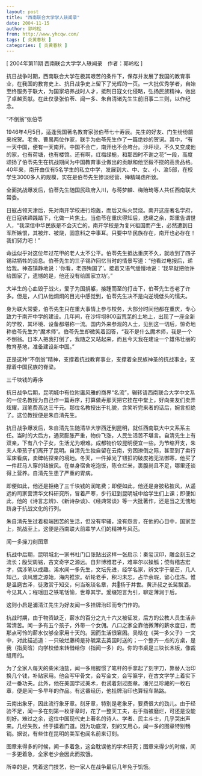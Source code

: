 ```yaml
---
layout: post
title: "西南联合大学学人轶闻录"
date: 2004-11-15
author: 郭岭松
from: http://www.yhcqw.com/
tags: [ 炎黄春秋 ]
categories: [ 炎黄春秋 ]
---
```



[ 2004年第11期 西南联合大学学人轶闻录　作者：郭岭松 ]


抗日战争时期，西南联合大学在极其艰苦的条件下，保存并发展了我国的教育事业，在我国的教育史上、抗日战争史上留下了光辉的一页。一大批优秀学者，自始至终服务于联大，为国家培养战时人才，抵制日寇文化侵略，弘扬民族精神，做出了卓越贡献。在此仅录张伯苓、闻一多、朱自清诸先生生前旧事二三则，以作纪念。

“不倒翁”张伯苓


1946年4月5日，适逢我国著名教育家张伯苓七十寿辰。先生的好友、门生纷纷前来祝贺。老舍、曹禺两位作家，联手为伯苓先生作了一篇绝妙的贺词。其中，“有一天中国，便有一天南开。中国不会亡，南开也不会垮台。沙坪坝，不久又变成他的家，也有荷塘，也有楼馆。还有啊，红梅绿栀，和那四时不谢之花”一段，高度颂扬了伯苓先生在抗战期间为中国教育事业做出的贡献和他坚毅不挠的高贵品格。40年来，南开由仅有5名学生的私立中学，发展到大、中、女、小、渝5部，在校学生3000多人的规模，实在是伯苓先生惨淡经营、殚精竭虑所致。

全面抗战爆发后，伯苓先生随国民政府入川，与蒋梦麟、梅贻琦等人共任西南联大常委。


日寇占领天津后，先对南开学校进行炮轰，而后又纵火焚烧。南开这座著名学府，在日寇铁蹄践踏下，化做一片焦土。当伯苓在重庆得知后，悲痛之余，郑重告谓世人，“我深信中华民族是不会灭亡的。南开学校是为复兴祖国而产生，必然遭到日军所嫉恨，其被炸、被烧，固意料之中事耳。只要中华民族存在，南开也必存在！我们努力吧！”


命运似乎对这位年过花甲的老人太不公平。伯苓先生抵达重庆不久，就收到了四子锡祜牺牲的消息。伯苓先生的三子锡祚回忆当时的情景写道：“他看过电报后，递给我。神态镇静地说：‘你看，老四殉国了’。接着又语气缓慢地说：‘我早就把他许给国家了，遗憾的是，他还没有给国家立功’。”

大半生的心血毁于战火，爱子为国捐躯，接踵而至的打击下，伯苓先生苍老了许多。但是，人们从他炯炯的目光中感觉到，伯苓先生决不是向逆境低头的懦夫。


身为联大常委，伯苓先生只在重大事情上参与校务，大部分时间他都在重庆，专心致力于南开中学的建设。几年间，在沙坪坝800亩荒芜的土地上，出现了一座全新的学校，其环境、设备都堪称一流。国内外来参观的人士，见到这一切后，惊奇地称伯苓先生为“魔术师”。伯苓先生却微笑着回答，“我不是什么魔术师，我是一个不倒翁。日本人把我打倒了，我随之又站起来，而且今天我在建设一个雄伟壮丽的教育基地，准备建设新中国。”

正是这种“不倒翁”精神，支撑着抗战教育事业，支撑着全民族神圣的抗战事业，支撑着中国民族的脊梁。

三千块钱的寿序


抗日战争后期，昆明城中有位附庸风雅的商界“名流”，辗转请西南联合大学中文系的一位名教授为自己作一篇寿序，打算做寿那天把它挂在中堂上，好向亲友们卖弄炫耀，润笔费高达三千元。那位名教授出于礼貌，含笑听完来者的话后，婉言拒绝了。这位教授便是朱自清先生。


抗日战争爆发后，朱自清先生随清华大学西迁到昆明，就任西南联大中文系系主任。当时的大后方，通货膨胀严重，物价飞涨，人民生活苦不堪言。自清先生上有双亲，下有八个子女，生活尤为艰难。成都物价较昆明便宜一些。为节缩开支，朱夫人带孩子们离开了昆明。自清先生独自留在云南，穷困潦倒之际，甚至到了卖行军床看病，卖碑帖探亲的境地。冬天，一件掉光了钮扣的破皮袍无法御寒，他买了一件赶马人穿的毡披风。在单身宿舍吃泡饭，陈仓烂米，裹腹尚且不足，哪里还谈得上营养。自清先生患了严重的胃病。


即便如此，他还是拒绝了三千块钱的润笔费；即便如此，他还是身披毡披风，从遥远的司家营清华文科研究所，冒着严寒，步行赶到昆明城中给学生们上课；即便如此，他的《诗言志辨》、《新诗杂谈》、《经典常谈》等一大批著作，还是当之无愧地跻身于抗战文化的行列。

朱自清先生过着极端困苦的生活，但没有牢骚，没有怨言，在他的心目中，国家至上，抗战至上。这便是西南联大前辈学人们的精神与风范。

闻一多操刀刻图章


抗战中后期，昆明城北一家书社门口张贴出这样一张启示：秦玺汉印，雕金刻玉之流长；殷契周铭，古文奇字之源远。自非博雅君子，难率尔以操觚；傥有稽古宏才，偶涉笔以成趣。浠水闻一多先生，文坛先进，经学名家，辨文字于毫芒，几人知己，谈风雅之源始，海内推崇。斫轮老手，积习未忘，占毕余瑕，留心佳冻。惟是温磨古泽，徒激赏于知交，何当琬琰名章，共扬于并世。黄济叔之长髯飘洒，今见其人；程瑶田之铁笔恬愉，世尊其学。爰缀短言为引，聊定薄润于后。

这则小启是浦清江先生为好友闻一多挂牌治印而专门作的。


抗战时期，由于物资缺乏，薪水的百分之九十六又被征发，后方的公教人员生活非常清苦。闻一多有五个孩子，外带一个女佣。八口之家全靠他微薄的薪水度日，而那点可怜的薪水仅够全家用十天的。因而生活很窘困。吴晗在《哭一多父子》一文中，对此描述道：一只破烂藤椅是孙毓棠去英国时送的；一个整齐一点的方桌，是我（指吴晗）向学校借来转借给你（指闻一多）的。你的书桌是三块长木板，像裁缝用的。


为了全家人每天的柴米油盐，闻一多用握惯了笔杆的手拿起了刻字刀，靠替人治印换几个钱，补贴家用。他会写甲骨文，会写金文，会写篆字，在古文字学上着实下过一番功夫。此外，他在美国学过美术，也试着刻过图章。潘光旦珍藏的一枚石章，便是闻一多早年的作品。有这番经历，他挂牌治印也算轻车熟路。


云南出象牙，因此流行象牙章。刻牙章，特别是老象牙，要费很大的劲儿。由于经验不足，闻一多在刻第一枚牙章时，花了一整天工夫，右手指被磨烂，可还是没能刻好。难过之余，这位中国现代史上著名的诗人、学者、民主斗士，几乎哭出声来。几经失败，终于摸着门道。因为功底深，刻的又用心，闻一多的图章特别畅销。据说，有些住在昆明的美军也闻名前来订刻。

图章来得多的时候，闻一多着急，这会耽误他的学术研究；图章来得少的时候，闻一多更着急，全家老少会因此而挨饿。

所幸的是，凭着这门技艺，他一家人在战争最后几年免于饥饿。



